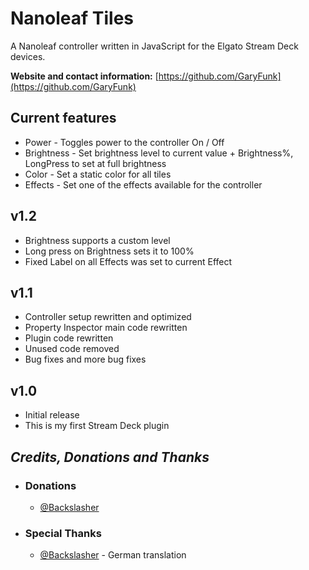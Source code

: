 # Nanoleaf Tiles
A Nanoleaf controller written in JavaScript for the Elgato Stream Deck devices.

**Website and contact information:** [https://github.com/GaryFunk](https://github.com/GaryFunk)

## Current features
- Power - Toggles power to the controller On / Off
- Brightness - Set brightness level to current value + Brightness%, LongPress to set at full brightness
- Color - Set a static color for all tiles
- Effects - Set one of the effects available for the controller

## v1.2
- Brightness supports a custom level
- Long press on Brightness sets it to 100%
- Fixed Label on all Effects was set to current Effect

## v1.1
- Controller setup rewritten and optimized
- Property Inspector main code rewritten
- Plugin code rewritten
- Unused code removed
- Bug fixes and more bug fixes

## v1.0
- Initial release
- This is my first Stream Deck plugin

## *Credits, Donations and Thanks*

* ### Donations
    *  [@Backslasher](https://discordapp.com/users/277603804399140865/)

* ### Special Thanks
    * [@Backslasher](https://discordapp.com/users/277603804399140865/)  - German translation
